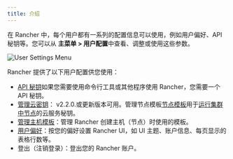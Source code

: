 ```yaml
---
title: 介绍
---
```


在 Rancher 中，每个用户都有一系列的配置信息可以使用，例如用户偏好、API 秘钥等。您可以从 **主菜单 > 用户配置**中查看、调整或使用这些参数。

![User Settings Menu](/img/rancher/user-settings.png)

Rancher 提供了以下用户配置供您使用：

- [API 秘钥](/docs/user-settings/api-keys/_index)如果您需要使用命令行工具或其他程序使用 Rancher，您需要一个 API 秘钥。
- [管理云密钥](/docs/user-settings/cloud-credentials/_index)： v2.2.0.或更新版本可用。管理节点模板[节点模板](/docs/cluster-provisioning/rke-clusters/node-pools/_index#node-templates)用于[运行集群中节点](/docs/cluster-provisioning/rke-clusters/_index)的云服务秘钥。
- [管理主机模板](/docs/user-settings/node-templates/_index)：管理 Rancher 创建主机（节点）时使用的模板。
- [用户偏好](/docs/user-settings/preferences/_index)：按您的偏好设置 Rancher UI，如 UI 主题、账户信息、每页显示的表格行数等。
- 登出（注销登录）：登出您的 Rancher 账户。

